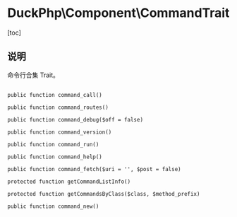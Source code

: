 # DuckPhp\Component\CommandTrait
[toc]
## 说明
命令行合集 Trait。
##
    public function command_call()

    public function command_routes()

    public function command_debug($off = false)

    public function command_version()

    public function command_run()

    public function command_help()

    public function command_fetch($uri = '', $post = false)

    protected function getCommandListInfo()

    protected function getCommandsByClass($class, $method_prefix)

    public function command_new()

